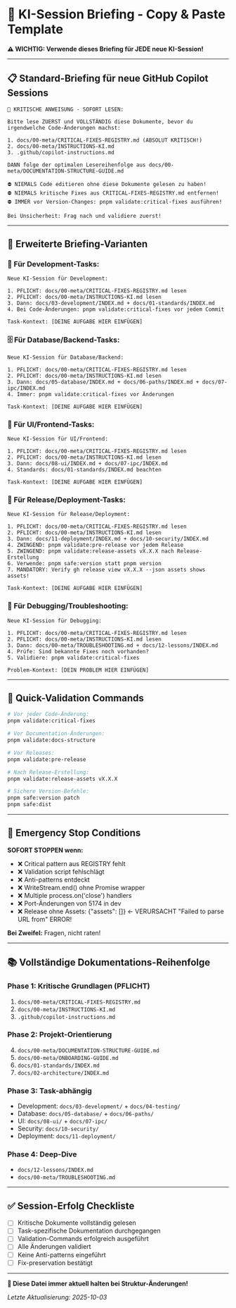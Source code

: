 # 🤖 KI-Session Briefing - Copy & Paste Template

**⚠️ WICHTIG: Verwende dieses Briefing für JEDE neue KI-Session!**

---

## 📋 Standard-Briefing für neue GitHub Copilot Sessions

```
🚨 KRITISCHE ANWEISUNG - SOFORT LESEN:

Bitte lese ZUERST und VOLLSTÄNDIG diese Dokumente, bevor du irgendwelche Code-Änderungen machst:

1. docs/00-meta/CRITICAL-FIXES-REGISTRY.md (ABSOLUT KRITISCH!)
2. docs/00-meta/INSTRUCTIONS-KI.md 
3. .github/copilot-instructions.md

DANN folge der optimalen Lesereihenfolge aus docs/00-meta/DOCUMENTATION-STRUCTURE-GUIDE.md

⛔ NIEMALS Code editieren ohne diese Dokumente gelesen zu haben!
⛔ NIEMALS kritische Fixes aus CRITICAL-FIXES-REGISTRY.md entfernen!
⛔ IMMER vor Version-Changes: pnpm validate:critical-fixes ausführen!

Bei Unsicherheit: Frag nach und validiere zuerst!
```

---

## 📝 Erweiterte Briefing-Varianten

### 🔧 Für Development-Tasks:
```
Neue KI-Session für Development:

1. PFLICHT: docs/00-meta/CRITICAL-FIXES-REGISTRY.md lesen
2. PFLICHT: docs/00-meta/INSTRUCTIONS-KI.md lesen  
3. Dann: docs/03-development/INDEX.md + docs/01-standards/INDEX.md
4. Bei Code-Änderungen: pnpm validate:critical-fixes vor jedem Commit

Task-Kontext: [DEINE AUFGABE HIER EINFÜGEN]
```

### 🗄️ Für Database/Backend-Tasks:
```
Neue KI-Session für Database/Backend:

1. PFLICHT: docs/00-meta/CRITICAL-FIXES-REGISTRY.md lesen
2. PFLICHT: docs/00-meta/INSTRUCTIONS-KI.md lesen
3. Dann: docs/05-database/INDEX.md + docs/06-paths/INDEX.md + docs/07-ipc/INDEX.md
4. Immer: pnpm validate:critical-fixes vor Änderungen

Task-Kontext: [DEINE AUFGABE HIER EINFÜGEN]
```

### 🎨 Für UI/Frontend-Tasks:
```
Neue KI-Session für UI/Frontend:

1. PFLICHT: docs/00-meta/CRITICAL-FIXES-REGISTRY.md lesen
2. PFLICHT: docs/00-meta/INSTRUCTIONS-KI.md lesen
3. Dann: docs/08-ui/INDEX.md + docs/07-ipc/INDEX.md
4. Standards: docs/01-standards/INDEX.md beachten

Task-Kontext: [DEINE AUFGABE HIER EINFÜGEN]
```

### 🚀 Für Release/Deployment-Tasks:
```
Neue KI-Session für Release/Deployment:

1. PFLICHT: docs/00-meta/CRITICAL-FIXES-REGISTRY.md lesen
2. PFLICHT: docs/00-meta/INSTRUCTIONS-KI.md lesen
3. Dann: docs/11-deployment/INDEX.md + docs/10-security/INDEX.md
4. ZWINGEND: pnpm validate:pre-release vor jedem Release
5. ZWINGEND: pnpm validate:release-assets vX.X.X nach Release-Erstellung
6. Verwende: pnpm safe:version statt pnpm version
7. MANDATORY: Verify gh release view vX.X.X --json assets shows assets!

Task-Kontext: [DEINE AUFGABE HIER EINFÜGEN]
```

### 🐛 Für Debugging/Troubleshooting:
```
Neue KI-Session für Debugging:

1. PFLICHT: docs/00-meta/CRITICAL-FIXES-REGISTRY.md lesen
2. PFLICHT: docs/00-meta/INSTRUCTIONS-KI.md lesen
3. Dann: docs/00-meta/TROUBLESHOOTING.md + docs/12-lessons/INDEX.md
4. Prüfe: Sind bekannte Fixes noch vorhanden?
5. Validiere: pnpm validate:critical-fixes

Problem-Kontext: [DEIN PROBLEM HIER EINFÜGEN]
```

---

## 🎯 Quick-Validation Commands

```bash
# Vor jeder Code-Änderung:
pnpm validate:critical-fixes

# Vor Documentation-Änderungen:
pnpm validate:docs-structure

# Vor Releases:
pnpm validate:pre-release

# Nach Release-Erstellung:
pnpm validate:release-assets vX.X.X

# Sichere Version-Befehle:
pnpm safe:version patch
pnpm safe:dist
```

---

## 🚨 Emergency Stop Conditions

**SOFORT STOPPEN wenn:**
- ❌ Critical pattern aus REGISTRY fehlt
- ❌ Validation script fehlschlägt  
- ❌ Anti-patterns entdeckt
- ❌ WriteStream.end() ohne Promise wrapper
- ❌ Multiple process.on('close') handlers
- ❌ Port-Änderungen von 5174 in dev
- ❌ Release ohne Assets: {"assets": []} ← VERURSACHT "Failed to parse URL from" ERROR!

**Bei Zweifel:** Fragen, nicht raten!

---

## 📚 Vollständige Dokumentations-Reihenfolge

### Phase 1: Kritische Grundlagen (PFLICHT)
1. `docs/00-meta/CRITICAL-FIXES-REGISTRY.md`
2. `docs/00-meta/INSTRUCTIONS-KI.md`
3. `.github/copilot-instructions.md`

### Phase 2: Projekt-Orientierung
4. `docs/00-meta/DOCUMENTATION-STRUCTURE-GUIDE.md`
5. `docs/00-meta/ONBOARDING-GUIDE.md`
6. `docs/01-standards/INDEX.md`
7. `docs/02-architecture/INDEX.md`

### Phase 3: Task-abhängig
- Development: `docs/03-development/` + `docs/04-testing/`
- Database: `docs/05-database/` + `docs/06-paths/`
- UI: `docs/08-ui/` + `docs/07-ipc/`
- Security: `docs/10-security/`
- Deployment: `docs/11-deployment/`

### Phase 4: Deep-Dive
- `docs/12-lessons/INDEX.md`
- `docs/00-meta/TROUBLESHOOTING.md`

---

## ✅ Session-Erfolg Checkliste

- [ ] Kritische Dokumente vollständig gelesen
- [ ] Task-spezifische Dokumentation durchgegangen
- [ ] Validation-Commands erfolgreich ausgeführt
- [ ] Alle Änderungen validiert
- [ ] Keine Anti-patterns eingeführt
- [ ] Fix-preservation bestätigt

---

**📌 Diese Datei immer aktuell halten bei Struktur-Änderungen!**

*Letzte Aktualisierung: 2025-10-03*